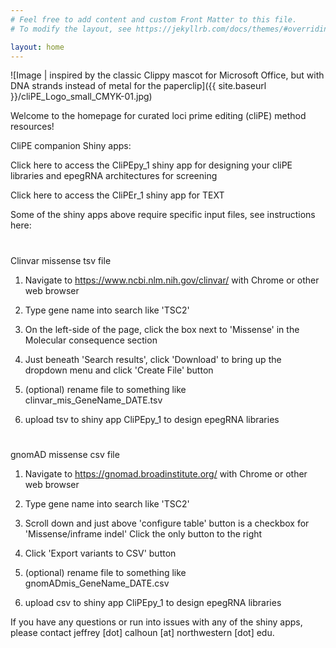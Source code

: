 ```yaml
---
# Feel free to add content and custom Front Matter to this file.
# To modify the layout, see https://jekyllrb.com/docs/themes/#overriding-theme-defaults

layout: home
---
```


![Image | inspired by the classic Clippy mascot for Microsoft Office, but with DNA strands instead of metal for the paperclip]({{ site.baseurl }}/cliPE_Logo_small_CMYK-01.jpg)

Welcome to the homepage for curated loci prime editing (cliPE) method resources!

CliPE companion Shiny apps:

Click here to access the CliPEpy_1 shiny app for designing your cliPE libraries and epegRNA architectures for screening

Click here to access the CliPEr_1 shiny app for TEXT

Some of the shiny apps above require specific input files, see instructions here:

#
Clinvar missense tsv file

1. Navigate to https://www.ncbi.nlm.nih.gov/clinvar/ with Chrome or other web browser

2. Type gene name into search like 'TSC2'

3. On the left-side of the page, click the box next to 'Missense' in the Molecular consequence section

4. Just beneath 'Search results', click 'Download' to bring up the dropdown menu and click 'Create File' button

5. (optional) rename file to something like clinvar_mis_GeneName_DATE.tsv

6. upload tsv to shiny app CliPEpy_1 to design epegRNA libraries

#
gnomAD missense csv file

1. Navigate to https://gnomad.broadinstitute.org/ with Chrome or other web browser

2. Type gene name into search like 'TSC2'

3. Scroll down and just above 'configure table' button is a checkbox for 'Missense/inframe indel' Click the only button to the right

4. Click 'Export variants to CSV' button

5. (optional) rename file to something like gnomADmis_GeneName_DATE.csv

6. upload csv to shiny app CliPEpy_1 to design epegRNA libraries

If you have any questions or run into issues with any of the shiny apps, please contact jeffrey [dot] calhoun [at] northwestern [dot] edu.</p>

